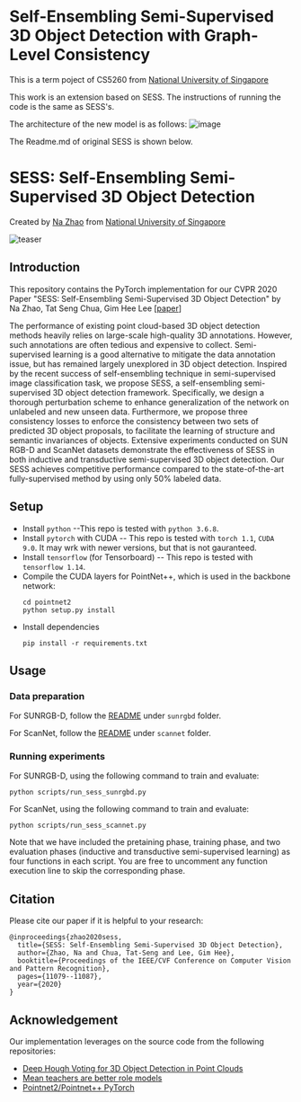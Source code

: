 # Self-Ensembling Semi-Supervised 3D Object Detection with Graph-Level Consistency
This is a term poject of CS5260 from <a href="http://www.nus.edu.sg/" target="_blank">National University of Singapore</a>

This work is an extension based on SESS. The instructions of running the code is the same as SESS's.

The architecture of the new model is as follows:
![image](https://user-images.githubusercontent.com/48831875/162203771-72f9fa6f-cc1b-4166-b274-3511c605c2a4.png)

The Readme.md of original SESS is shown below.
# SESS: Self-Ensembling Semi-Supervised 3D Object Detection
Created by <a href="https://github.com/Na-Z" target="_blank">Na Zhao</a> from 
<a href="http://www.nus.edu.sg/" target="_blank">National University of Singapore</a>

![teaser](https://github.com/Na-Z/sess/blob/master/teaser.jpg)

## Introduction
This repository contains the PyTorch implementation for our CVPR 2020 Paper 
"SESS: Self-Ensembling Semi-Supervised 3D Object Detection" by Na Zhao, Tat Seng Chua, Gim Hee Lee 
[[paper](https://arxiv.org/pdf/1912.11803.pdf)]

The performance of existing point cloud-based 3D object detection methods heavily relies on large-scale high-quality 3D 
annotations. However, such annotations are often tedious and expensive to collect. Semi-supervised learning is a good 
alternative to mitigate the data annotation issue, but has remained largely unexplored in 3D object detection. Inspired 
by the recent success of self-ensembling technique in semi-supervised image classification task, we propose SESS, a 
self-ensembling semi-supervised 3D object detection framework. Specifically, we design a thorough perturbation scheme 
to enhance generalization of the network on unlabeled and new unseen data. Furthermore, we propose three consistency 
losses to enforce the consistency between two sets of predicted 3D object proposals, to facilitate the learning of 
structure and semantic invariances of objects. Extensive experiments conducted on SUN RGB-D and ScanNet datasets 
demonstrate the effectiveness of SESS in both inductive and transductive semi-supervised 3D object detection. Our SESS 
achieves competitive performance compared to the state-of-the-art fully-supervised method by using only 50% labeled data.

## Setup
- Install `python` --This repo is tested with `python 3.6.8`.
- Install `pytorch` with CUDA -- This repo is tested with `torch 1.1`, `CUDA 9.0`. 
It may wrk with newer versions, but that is not gauranteed.
- Install `tensorflow` (for Tensorboard) -- This repo is tested with `tensorflow 1.14`.
- Compile the CUDA layers for PointNet++, which is used in the backbone network:
    ```
    cd pointnet2
    python setup.py install
    ```
- Install dependencies
    ```
    pip install -r requirements.txt
    ```

## Usage
### Data preparation
For SUNRGB-D, follow the [README](https://github.com/Na-Z/sess/blob/master/sunrgbd/README.md) under `sunrgbd` folder.

For ScanNet, follow the [README](https://github.com/Na-Z/sess/blob/master/scannet/README.md) under `scannet` folder.

### Running experiments
For SUNRGB-D, using the following command to train and evaluate:
    
    python scripts/run_sess_sunrgbd.py

For ScanNet, using the following command to train and evaluate:
    
    python scripts/run_sess_scannet.py

Note that we have included the pretaining phase, training phase, and two evaluation phases 
 (inductive and transductive semi-supervised learning) as four functions in each script. 
You are free to uncomment any function execution line to skip the corresponding phase. 

## Citation
Please cite our paper if it is helpful to your research:

    @inproceedings{zhao2020sess,
      title={SESS: Self-Ensembling Semi-Supervised 3D Object Detection},
      author={Zhao, Na and Chua, Tat-Seng and Lee, Gim Hee},
      booktitle={Proceedings of the IEEE/CVF Conference on Computer Vision and Pattern Recognition},
      pages={11079--11087},
      year={2020}
    }


## Acknowledgement
Our implementation leverages on the source code from the following repositories:
- [Deep Hough Voting for 3D Object Detection in Point Clouds](https://github.com/facebookresearch/votenet)
- [Mean teachers are better role models](https://github.com/CuriousAI/mean-teacher)
- [Pointnet2/Pointnet++ PyTorch](https://github.com/erikwijmans/Pointnet2_PyTorch)
